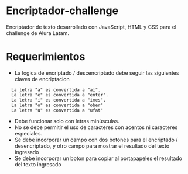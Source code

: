 # Encriptador-challenge
Encriptador de texto desarrollado con JavaScript, HTML y CSS para el challenge de Alura Latam.

# Requerimientos
- La logica de encriptado / descencriptado debe seguir las siguientes claves de encriptacion 
```
  La letra "a" es convertida a "ai".
  La letra "e" es convertida a "enter".
  La letra "i" es convertida a "imes".
  La letra "o" es convertida a "ober"
  La letra "u" es convertida a "ufat"
```  
- Debe funcionar solo con letras minúsculas.
- No se debe permitir el uso de caracteres con acentos ni caracteres especiales.
- Se debe incorporar un campo con dos botones para el encriptado / desencriptado, y otro campo para mostrar el resultado del texto ingresado
- Se debe incorporar un boton para copiar al portapapeles el resultado del texto ingresado

